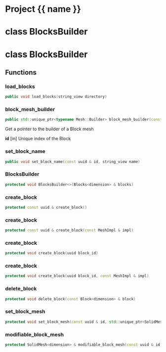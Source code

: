 <script setup>
import {useRoute} from 'vitepress'
const {path} = useRoute()
const tokens = path.split('/')
const words = tokens[2].split('-');
for (let i = 0; i < words.length; i++) {
    words[i] = words[i].charAt(0).toUpperCase() + words[i].slice(1);
    words[i] = words[i].replace('geode', 'Geode')
}
const name = words.join('-');
</script>
# Project {{ name }}

# class BlocksBuilder


# class BlocksBuilder


## Functions

### load_blocks

```cpp
public void load_blocks(string_view directory)
```


### block_mesh_builder

```cpp
public std::unique_ptr<typename Mesh::Builder> block_mesh_builder(const uuid & id)
```


 Get a pointer to the builder of a Block mesh

**id** [in] Unique index of the Block

### set_block_name

```cpp
public void set_block_name(const uuid & id, string_view name)
```


### BlocksBuilder

```cpp
protected void BlocksBuilder<>(Blocks<dimension> & blocks)
```


### create_block

```cpp
protected const uuid & create_block()
```


### create_block

```cpp
protected const uuid & create_block(const MeshImpl & impl)
```


### create_block

```cpp
protected void create_block(uuid block_id)
```


### create_block

```cpp
protected void create_block(uuid block_id, const MeshImpl & impl)
```


### delete_block

```cpp
protected void delete_block(const Block<dimension> & block)
```


### set_block_mesh

```cpp
protected void set_block_mesh(const uuid & id, std::unique_ptr<SolidMesh<dimension> > mesh)
```


### modifiable_block_mesh

```cpp
protected SolidMesh<dimension> & modifiable_block_mesh(const uuid & id)
```




